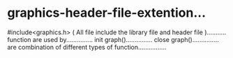 # graphics-header-file-extention...
#include<graphics.h>
(   All file include the library file and header file  )...........
function are used by...............
init graph()...............
close graph()...............
are combination of different types of function................
